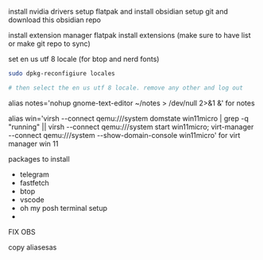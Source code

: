 install nvidia drivers
setup flatpak and install obsidian
setup git and download this obsidian repo

install extension manager flatpak
install extensions (make sure to have list or make git repo to sync)

set en us utf 8 locale (for btop and nerd fonts)
``` bash
sudo dpkg-reconfigiure locales

# then select the en us utf 8 locale. remove any other and log out

```

alias notes='nohup gnome-text-editor ~/notes > /dev/null 2>&1 &' for notes

alias win='virsh --connect qemu:///system domstate win11micro | grep -q "running" || virsh --connect qemu:///system start win11micro; virt-manager --connect qemu:///system --show-domain-console win11micro'
for virt manager win 11

packages to install
- telegram
- fastfetch
- btop
- vscode 
- oh my posh terminal setup
-  


FIX OBS

copy aliasesas